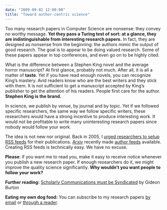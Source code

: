 ```yaml
---
date: "2009-09-02 12:00:00"
title: "Toward author-centric science"
---
```




Too many research papers in Computer Science are nonsense: they convey no worthy message. __Yet they pass a Turing test of sort: at a glance, they are indistinguishable from interesting research papers.__ In fact, they are designed as nonsense from the beginning: the authors mimic the output of good research. The goal is to appear to be doing valued research. Some of these papers appear in top conferences, and even go on to be highly cited.

What is the difference between a Stephen King novel and the average horror manuscript? At first glance, probably not much. After all, it is all a matter of __taste__. Yet if you have read enough novels, you can recognize King&rsquo;s mastery. Avid readers know who are the best writers and they stick with them. It is not sufficient to get a manuscript accepted by King&rsquo;s publisher to get the attention of his readers. People first care for the author. __Stephen King is the brand.__

In science, we publish by venue, by journal and by topic. Yet if we followed specific researchers, the same way we follow specific writers, these researchers would have a strong incentive to produce interesting work. It would not be profitable to write many uninteresting research papers since nobody would follow your work.

The idea is not new nor original. Back in 2005, I [urged researchers to setup RSS feeds](/lemire/blog/2005/09/08/make-your-publications-available-as-a-rss-feed/) for their publications. [Arxiv](http://arxiv.org/) recently made [author feeds](feed://arxiv.org/a/Lemire_D_1.atom) available. Creating RSS feeds is technically easy. We have no excuse.

__Please__: if you want me to read you, make it easy to receive notice whenever you publish a new research paper. If enough researchers do it, we might improve the quality science significantly. __Why wouldn&rsquo;t you want people to follow your work?__

__Further reading:__  [Scholarly Communications must be Syndicated](http://www.academicevolution.com/2009/08/scholarly-communications-must-transform-4.html) by Gideon Burton

__Eating my own dog food:__  You can subscribe to my research papers <a href="https://feedburner.google.com/fb/a/mailverify?uri=DanielLemiresArticlesOnA
rxiv">by email</a> or [through a reader](http://feeds.feedburner.com/DanielLemiresArticlesOnArxiv).
